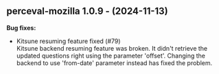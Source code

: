 ## perceval-mozilla 1.0.9 - (2024-11-13)

**Bug fixes:**

 * Kitsune resuming feature fixed (#79)\
   Kitsune backend resuming feature was broken. It didn't retrieve the
   updated questions right using the parameter 'offset'. Changing the
   backend to use 'from-date' parameter instead has fixed the problem.

